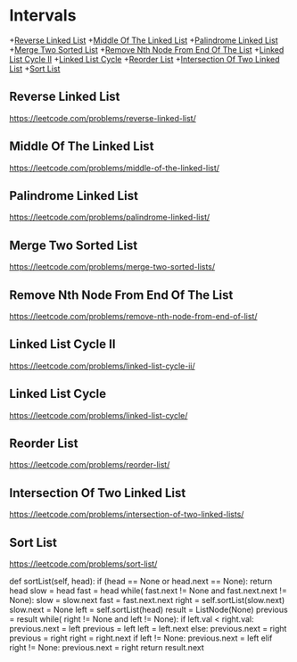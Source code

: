 # Intervals

+[Reverse Linked List](#reverse-linked-list)
+[Middle Of The Linked List](#middle-of-the-linked-list)
+[Palindrome Linked List](#palindrome-linked-list)
+[Merge Two Sorted List](#merge-two-sorted-list)
+[Remove Nth Node From End Of The List](#remove-nth-node-from-end-of-the-list)
+[Linked List Cycle II](#linked-list-cycle-ii)
+[Linked List Cycle](#linked-list-cycle)
+[Reorder List](#reorder-list)
+[Intersection Of Two Linked List](#intersection-of-two-linked-list)
+[Sort List](#sort-list)

## Reverse Linked List

https://leetcode.com/problems/reverse-linked-list/

## Middle Of The Linked List

https://leetcode.com/problems/middle-of-the-linked-list/

## Palindrome Linked List

https://leetcode.com/problems/palindrome-linked-list/

## Merge Two Sorted List

https://leetcode.com/problems/merge-two-sorted-lists/

## Remove Nth Node From End Of The List

https://leetcode.com/problems/remove-nth-node-from-end-of-list/

## Linked List Cycle II

https://leetcode.com/problems/linked-list-cycle-ii/

## Linked List Cycle 

https://leetcode.com/problems/linked-list-cycle/

## Reorder List

https://leetcode.com/problems/reorder-list/

## Intersection Of Two Linked List

https://leetcode.com/problems/intersection-of-two-linked-lists/

## Sort List

https://leetcode.com/problems/sort-list/

def sortList(self, head):
        if (head == None or head.next == None):
            return head
        slow = head
        fast = head
        while( fast.next != None and fast.next.next != None):
            slow = slow.next
            fast = fast.next.next
        right = self.sortList(slow.next)
        slow.next = None
        left = self.sortList(head)
        result = ListNode(None)
        previous = result
        while( right != None and left != None):
            if left.val < right.val:
                previous.next = left
                previous = left
                left = left.next
            else:
                previous.next = right
                previous = right
                right = right.next
        if left != None:
            previous.next = left
        elif right != None:
            previous.next = right
        return result.next
